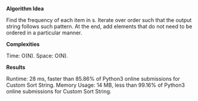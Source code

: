 **Algorithm Idea**

Find the frequency of each item in s. 
Iterate over order such that the 
output string follows such pattern. 
At the end, add elements that do not need to 
be ordered in a particular manner. 

**Complexities**

Time: O(N).
Space: O(N).

**Results**

Runtime: 28 ms, faster than 85.86% of Python3 online submissions for Custom Sort String.
Memory Usage: 14 MB, less than 99.16% of Python3 online submissions for Custom Sort String.

